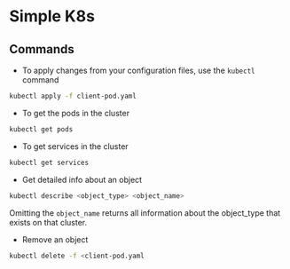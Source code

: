 # Simple K8s

## Commands

* To apply changes from your configuration files, use the `kubectl` command

```sh
kubectl apply -f client-pod.yaml
```

* To get the pods in the cluster

```sh
kubectl get pods
```

* To get services in the cluster

```sh
kubectl get services
```

* Get detailed info about an object

```sh
kubectl describe <object_type> <object_name>
```

Omitting the `object_name` returns all information about the object_type that exists on that cluster.

* Remove an object

```sh
kubectl delete -f <client-pod.yaml
```
